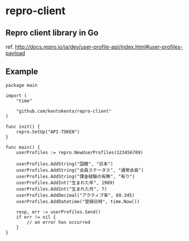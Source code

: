 # repro-client

## Repro client library in Go

ref. http://docs.repro.io/ja/dev/user-profile-api/index.html#user-profiles-payload

## Example

```
package main

import (
	"time"

	"github.com/kentokento/repro-client"
)

func init() {
	repro.SetUp("API-TOKEN")
}

func main() {
	userProfiles := repro.NewUserProfiles(123456789)

	userProfiles.AddString("国籍", "日本")
	userProfiles.AddString("会員ステータス", "通常会員")
	userProfiles.AddString("課金経験の有無", "有り")
	userProfiles.AddInt("生まれた年", 1989)
	userProfiles.AddInt("生まれた月", 7)
	userProfiles.AddDecimal("アクティブ率", 60.345)
	userProfiles.AddDatetime("登録日時", time.Now())

	resp, err := userProfiles.Send()
	if err != nil {
		// an error has occurred
	}
}
```
